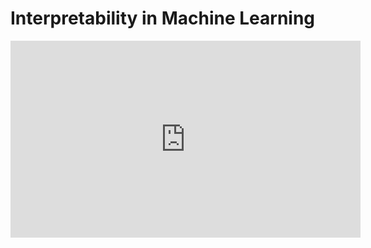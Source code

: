 # Interpretability in Machine Learning



<iframe width="560" height="315" src="https://www.youtube.com/embed/Lg86j22fGaA" title="YouTube video player" frameborder="0" allow="accelerometer; autoplay; clipboard-write; encrypted-media; gyroscope; picture-in-picture" allowfullscreen></iframe>